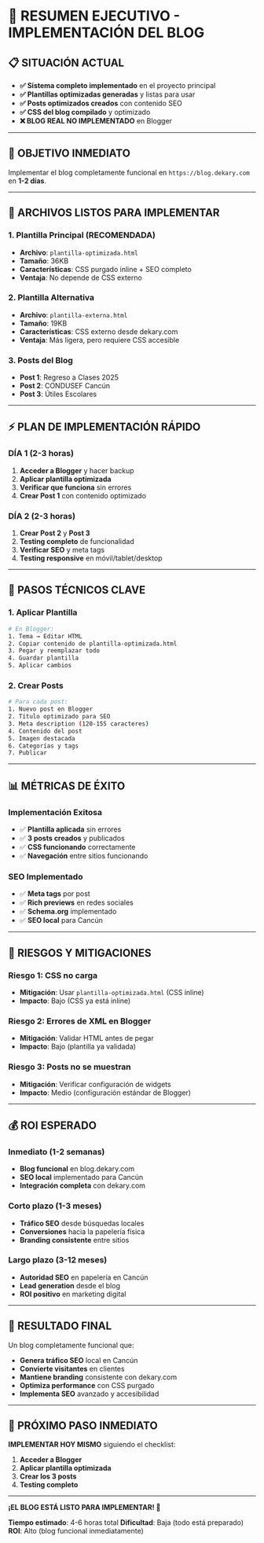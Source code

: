 # 🚀 RESUMEN EJECUTIVO - IMPLEMENTACIÓN DEL BLOG

## 📋 **SITUACIÓN ACTUAL**
- **✅ Sistema completo implementado** en el proyecto principal
- **✅ Plantillas optimizadas generadas** y listas para usar
- **✅ Posts optimizados creados** con contenido SEO
- **✅ CSS del blog compilado** y optimizado
- **❌ BLOG REAL NO IMPLEMENTADO** en Blogger

---

## 🎯 **OBJETIVO INMEDIATO**
Implementar el blog completamente funcional en `https://blog.dekary.com` en **1-2 días**.

---

## 📄 **ARCHIVOS LISTOS PARA IMPLEMENTAR**

### **1. Plantilla Principal (RECOMENDADA)**
- **Archivo**: `plantilla-optimizada.html`
- **Tamaño**: 36KB
- **Características**: CSS purgado inline + SEO completo
- **Ventaja**: No depende de CSS externo

### **2. Plantilla Alternativa**
- **Archivo**: `plantilla-externa.html`
- **Tamaño**: 19KB
- **Características**: CSS externo desde dekary.com
- **Ventaja**: Más ligera, pero requiere CSS accesible

### **3. Posts del Blog**
- **Post 1**: Regreso a Clases 2025
- **Post 2**: CONDUSEF Cancún
- **Post 3**: Útiles Escolares

---

## ⚡ **PLAN DE IMPLEMENTACIÓN RÁPIDO**

### **DÍA 1 (2-3 horas)**
1. **Acceder a Blogger** y hacer backup
2. **Aplicar plantilla optimizada**
3. **Verificar que funciona** sin errores
4. **Crear Post 1** con contenido optimizado

### **DÍA 2 (2-3 horas)**
1. **Crear Post 2** y **Post 3**
2. **Testing completo** de funcionalidad
3. **Verificar SEO** y meta tags
4. **Testing responsive** en móvil/tablet/desktop

---

## 🔧 **PASOS TÉCNICOS CLAVE**

### **1. Aplicar Plantilla**
```bash
# En Blogger:
1. Tema → Editar HTML
2. Copiar contenido de plantilla-optimizada.html
3. Pegar y reemplazar todo
4. Guardar plantilla
5. Aplicar cambios
```

### **2. Crear Posts**
```bash
# Para cada post:
1. Nuevo post en Blogger
2. Título optimizado para SEO
3. Meta description (120-155 caracteres)
4. Contenido del post
5. Imagen destacada
6. Categorías y tags
7. Publicar
```

---

## 📊 **MÉTRICAS DE ÉXITO**

### **Implementación Exitosa**
- ✅ **Plantilla aplicada** sin errores
- ✅ **3 posts creados** y publicados
- ✅ **CSS funcionando** correctamente
- ✅ **Navegación** entre sitios funcionando

### **SEO Implementado**
- ✅ **Meta tags** por post
- ✅ **Rich previews** en redes sociales
- ✅ **Schema.org** implementado
- ✅ **SEO local** para Cancún

---

## 🚨 **RIESGOS Y MITIGACIONES**

### **Riesgo 1: CSS no carga**
- **Mitigación**: Usar `plantilla-optimizada.html` (CSS inline)
- **Impacto**: Bajo (CSS ya está inline)

### **Riesgo 2: Errores de XML en Blogger**
- **Mitigación**: Validar HTML antes de pegar
- **Impacto**: Bajo (plantilla ya validada)

### **Riesgo 3: Posts no se muestran**
- **Mitigación**: Verificar configuración de widgets
- **Impacto**: Medio (configuración estándar de Blogger)

---

## 💰 **ROI ESPERADO**

### **Inmediato (1-2 semanas)**
- **Blog funcional** en blog.dekary.com
- **SEO local** implementado para Cancún
- **Integración completa** con dekary.com

### **Corto plazo (1-3 meses)**
- **Tráfico SEO** desde búsquedas locales
- **Conversiones** hacia la papelería física
- **Branding consistente** entre sitios

### **Largo plazo (3-12 meses)**
- **Autoridad SEO** en papelería en Cancún
- **Lead generation** desde el blog
- **ROI positivo** en marketing digital

---

## 🎉 **RESULTADO FINAL**

Un blog completamente funcional que:
- **Genera tráfico SEO** local en Cancún
- **Convierte visitantes** en clientes
- **Mantiene branding** consistente con dekary.com
- **Optimiza performance** con CSS purgado
- **Implementa SEO** avanzado y accesibilidad

---

## 🚀 **PRÓXIMO PASO INMEDIATO**

**IMPLEMENTAR HOY MISMO** siguiendo el checklist:
1. **Acceder a Blogger**
2. **Aplicar plantilla optimizada**
3. **Crear los 3 posts**
4. **Testing completo**

---

**¡EL BLOG ESTÁ LISTO PARA IMPLEMENTAR! 🚀**

**Tiempo estimado**: 4-6 horas total
**Dificultad**: Baja (todo está preparado)
**ROI**: Alto (blog funcional inmediatamente)
